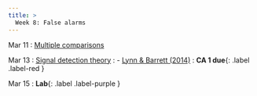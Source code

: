 ```yaml
---
title: >
  Week 8: False alarms
---
```


Mar 11
: [Multiple comparisons](#)
  
Mar 13
: [Signal detection theory](https://bookdown.org/danbarch/psy_207_advanced_stats_I/signal-detection-theory.html)
  : - [Lynn & Barrett (2014)](https://www.affective-science.org/pubs/2014/lynn-barrett-2014.pdf)
: **CA 1 due**{: .label .label-red }

Mar 15
: **Lab**{: .label .label-purple } 

